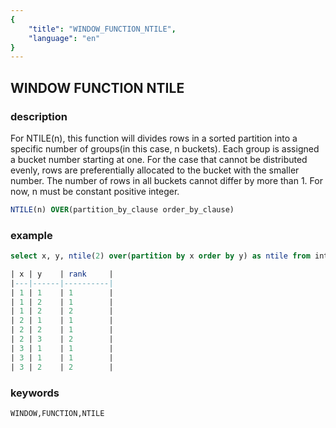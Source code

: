 ```yaml
---
{
    "title": "WINDOW_FUNCTION_NTILE",
    "language": "en"
}
---
```


## WINDOW FUNCTION NTILE
### description

For NTILE(n), this function will divides rows in a sorted partition into a specific number of groups(in this case, n buckets). Each group is assigned a bucket number starting at one. For the case that cannot be distributed evenly, rows are preferentially allocated to the bucket with the smaller number. The number of rows in all buckets cannot differ by more than 1. For now, n must be constant positive integer.

```sql
NTILE(n) OVER(partition_by_clause order_by_clause)
```

### example

```sql
select x, y, ntile(2) over(partition by x order by y) as ntile from int_t;

| x | y    | rank     |
|---|------|----------|
| 1 | 1    | 1        |
| 1 | 2    | 1        |
| 1 | 2    | 2        |
| 2 | 1    | 1        |
| 2 | 2    | 1        |
| 2 | 3    | 2        |
| 3 | 1    | 1        |
| 3 | 1    | 1        |
| 3 | 2    | 2        |
```

### keywords

    WINDOW,FUNCTION,NTILE
